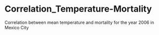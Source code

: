 # Correlation_Temperature-Mortality
Correlation between mean temperature and mortality for the year 2006 in Mexico City
